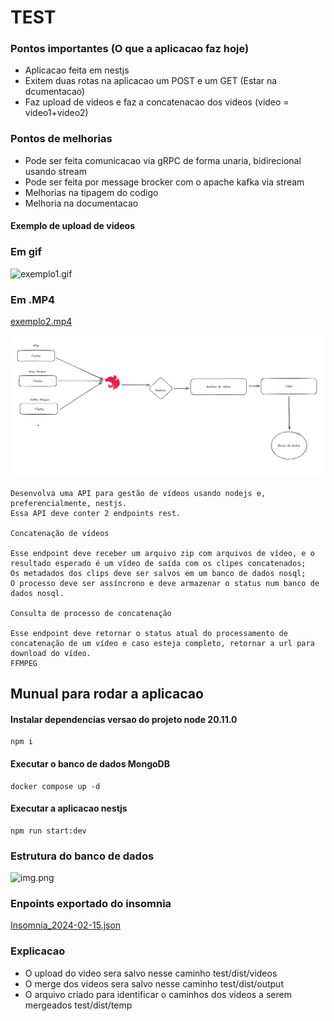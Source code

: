 # TEST

### Pontos importantes (O que a aplicacao faz hoje)

- Aplicacao feita em nestjs 
- Exitem duas rotas na aplicacao um POST e um GET (Estar na dcumentacao)
- Faz upload de videos e faz a concatenacao dos videos (video = video1+video2)

### Pontos de melhorias 
- Pode ser feita comunicacao via gRPC de forma unaria, bidirecional usando stream 
- Pode ser feita por message brocker com o apache kafka via stream
- Melhorias na tipagem do codigo 
- Melhoria na documentacao 

#### Exemplo de upload de videos 
### Em gif
![exemplo1.gif](..%2F..%2F..%2FDownloads%2Fexemplo1.gif)


### Em .MP4

[exemplo2.mp4](..%2F..%2F..%2FDownloads%2Fexemplo2.mp4)

![img_1.png](img_1.png)
```
Desenvolva uma API para gestão de vídeos usando nodejs e, preferencialmente, nestjs.
Essa API deve conter 2 endpoints rest.

Concatenação de vídeos

Esse endpoint deve receber um arquivo zip com arquivos de vídeo, e o resultado esperado é um vídeo de saída com os clipes concatenados;
Os metadados dos clips deve ser salvos em um banco de dados nosql;
O processo deve ser assíncrono e deve armazenar o status num banco de dados nosql.

Consulta de processo de concatenação

Esse endpoint deve retornar o status atual do processamento de concatenação de um vídeo e caso esteja completo, retornar a url para download do vídeo.
FFMPEG
```

## Munual para rodar a aplicacao
#### Instalar dependencias versao do projeto node 20.11.0 

```
npm i 
```
#### Executar o banco de dados MongoDB
```
docker compose up -d 
```
#### Executar a aplicacao nestjs

```
npm run start:dev 
```

### Estrutura do banco de dados
![img.png](img.png)

### Enpoints exportado do insomnia

[Insomnia_2024-02-15.json](Insomnia_2024-02-15.json)


### Explicacao
- O upload do video sera salvo nesse caminho test/dist/videos
- O merge dos videos sera salvo nesse caminho test/dist/output
- O arquivo criado para identificar o caminhos dos videos a serem mergeados test/dist/temp

